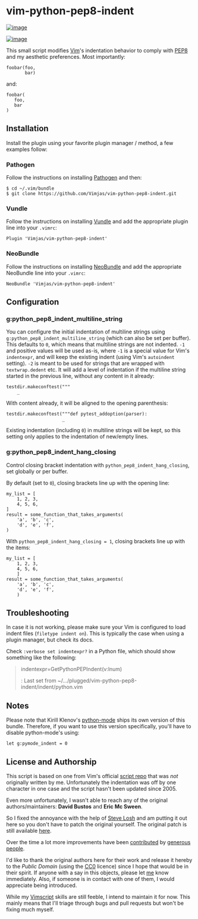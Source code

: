 # vim-python-pep8-indent

[![image](https://circleci.com/gh/Vimjas/vim-python-pep8-indent.svg?style=svg)](https://circleci.com/gh/Vimjas/vim-python-pep8-indent)

[![image](https://codecov.io/gh/Vimjas/vim-python-pep8-indent/branch/master/graph/badge.svg)](https://codecov.io/gh/Vimjas/vim-python-pep8-indent)

This small script modifies [Vim](http://www.vim.org/)'s indentation
behavior to comply with [PEP8](http://www.python.org/dev/peps/pep-0008/)
and my aesthetic preferences. Most importantly:

    foobar(foo,
           bar)

and:

    foobar(
       foo,
       bar
    )

## Installation

Install the plugin using your favorite plugin manager / method, a few
examples follow:

### Pathogen

Follow the instructions on installing
[Pathogen](https://github.com/tpope/vim-pathogen) and then:

``` shell-session
$ cd ~/.vim/bundle
$ git clone https://github.com/Vimjas/vim-python-pep8-indent.git
```

### Vundle

Follow the instructions on installing
[Vundle](https://github.com/gmarik/Vundle.vim) and add the appropriate
plugin line into your `.vimrc`:

``` vim
Plugin 'Vimjas/vim-python-pep8-indent'
```

### NeoBundle

Follow the instructions on installing
[NeoBundle](https://github.com/Shougo/neobundle.vim) and add the
appropriate NeoBundle line into your `.vimrc`:

``` vim
NeoBundle 'Vimjas/vim-python-pep8-indent'
```

## Configuration

### g:python_pep8_indent_multiline_string

You can configure the initial indentation of multiline strings using
`g:python_pep8_indent_multiline_string` (which can also be set per
buffer). This defaults to `0`, which means that multiline strings are
not indented. `-1` and positive values will be used as-is, where `-1` is
a special value for Vim\'s `indentexpr`, and will keep the existing
indent (using Vim\'s `autoindent` setting). `-2` is meant to be used for
strings that are wrapped with `textwrap.dedent` etc. It will add a level
of indentation if the multiline string started in the previous line,
without any content in it already:

    testdir.makeconftest("""
        _

With content already, it will be aligned to the opening parenthesis:

    testdir.makeconftest("""def pytest_addoption(parser):
                         _

Existing indentation (including `0`) in multiline strings will be kept,
so this setting only applies to the indentation of new/empty lines.

### g:python_pep8_indent_hang_closing

Control closing bracket indentation with
`python_pep8_indent_hang_closing`, set globally or per buffer.

By default (set to `0`), closing brackets line up with the opening line:

    my_list = [
        1, 2, 3,
        4, 5, 6,
    ]
    result = some_function_that_takes_arguments(
        'a', 'b', 'c',
        'd', 'e', 'f',
    )

With `python_pep8_indent_hang_closing = 1`, closing brackets line up
with the items:

    my_list = [
        1, 2, 3,
        4, 5, 6,
        ]
    result = some_function_that_takes_arguments(
        'a', 'b', 'c',
        'd', 'e', 'f',
        )

## Troubleshooting

In case it is not working, please make sure your Vim is configured to
load indent files (`filetype indent on`). This is typically the case
when using a plugin manager, but check its docs.

Check `:verbose set indentexpr?` in a Python file, which should show
something like the following:

> indentexpr=GetPythonPEPIndent(v:lnum)
>
> :   Last set from
>     \~/.../plugged/vim-python-pep8-indent/indent/python.vim

## Notes

Please note that Kirill Klenov's
[python-mode](https://github.com/klen/python-mode) ships its own version
of this bundle. Therefore, if you want to use this version specifically,
you'll have to disable python-mode's using:

``` vim
let g:pymode_indent = 0
```

## License and Authorship

This script is based on one from Vim's official [script
repo](http://www.vim.org/scripts/script.php?script_id=974) that was
*not* originally written by me. Unfortunately the indentation was off by
one character in one case and the script hasn't been updated since 2005.

Even more unfortunately, I wasn't able to reach any of the original
authors/maintainers: **David Bustos** and **Eric Mc Sween**.

So I fixed the annoyance with the help of [Steve
Losh](http://stevelosh.com/) and am putting it out here so you don't
have to patch the original yourself. The original patch is still
available [here](https://gist.github.com/2965846).

Over the time a lot more improvements have been
[contributed](https://github.com/hynek/vim-python-pep8-indent/blob/master/CONTRIBUTING.rst)
by [generous
people](https://github.com/hynek/vim-python-pep8-indent/graphs/contributors).

I'd like to thank the original authors here for their work and release
it hereby to the *Public Domain* (using the
[CC0](http://creativecommons.org/publicdomain/zero/1.0/) licence) since
I hope that would be in their spirit. If anyone with a say in this
objects, please let [me](https://hynek.me/) know immediately. Also, if
someone is in contact with one of them, I would appreciate being
introduced.

While my [Vimscript](http://learnvimscriptthehardway.stevelosh.com/)
skills are still feeble, I intend to maintain it for now. This mainly
means that I'll triage through bugs and pull requests but won't be
fixing much myself.
